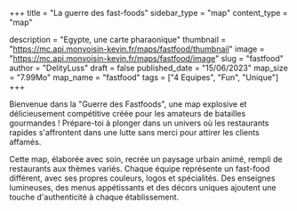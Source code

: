 +++
title = "La guerre des fast-foods"
sidebar_type = "map"
content_type = "map"

description = "Egypte, une carte pharaonique"
thumbnail = "https://mc.api.monvoisin-kevin.fr/maps/fastfood/thumbnail"
image = "https://mc.api.monvoisin-kevin.fr/maps/fastfood/image"
slug = "fastfood"
author = "DelityLuss"
draft = false
published_date = "15/06/2023"
map_size = "7.99Mo"
map_name = "fastfood"
tags = ["4 Equipes", "Fun", "Unique"]
+++


Bienvenue dans la "Guerre des Fastfoods", une map explosive et délicieusement compétitive créée pour les amateurs de batailles gourmandes ! Prépare-toi à plonger dans un univers où les restaurants rapides s'affrontent dans une lutte sans merci pour attirer les clients affamés.

Cette map, élaborée avec soin, recrée un paysage urbain animé, rempli de restaurants aux thèmes variés. Chaque équipe représente un fast-food différent, avec ses propres couleurs, logos et spécialités. Des enseignes lumineuses, des menus appétissants et des décors uniques ajoutent une touche d'authenticité à chaque établissement.